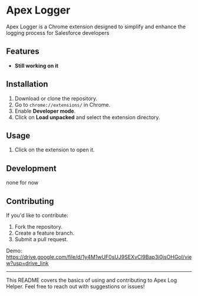 # Apex Logger

Apex Logger is a Chrome extension designed to simplify and enhance the logging process for Salesforce developers

## Features

- **Still working on it**

## Installation

1. Download or clone the repository.
2. Go to `chrome://extensions/` in Chrome.
3. Enable **Developer mode**.
4. Click on **Load unpacked** and select the extension directory.

## Usage

1. Click on the extension to open it.

## Development
none for now

## Contributing

If you'd like to contribute:
1. Fork the repository.
2. Create a feature branch.
3. Submit a pull request.

Demo: https://drive.google.com/file/d/1y4M1wUF0sUJ9SEXvCl9Bap3i0jsOHGoI/view?usp=drive_link

---

This README covers the basics of using and contributing to Apex Log Helper. Feel free to reach out with suggestions or issues!

